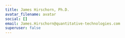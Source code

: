 ```yaml
---
title: James Hirschorn, Ph.D.
avatar_filename: avatar
social: []
email: James.Hirschorn@quantitative-technologies.com
superuser: false
---
```

